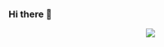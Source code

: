 ### Hi there 👋

<!--
**praveenreddy-dev/praveenreddy-dev** is a ✨ _special_ ✨ repository because its `README.md` (this file) appears on your GitHub profile.

Here are some ideas to get you started:

- 🔭 I’m currently working on ...
- 🌱 I’m currently learning ...
- 👯 I’m looking to collaborate on ...
- 🤔 I’m looking for help with ...
- 💬 Ask me about ...
- 📫 How to reach me: ...
- 😄 Pronouns: ...
- ⚡ Fun fact: ...
-->






<p align="center">
    <a href="https://github.com/praveenreddy-dev" ><img src="https://github-readme-stats.vercel.app/api?username=praveenreddy-dev&show_icons=true"></a>
</p>
